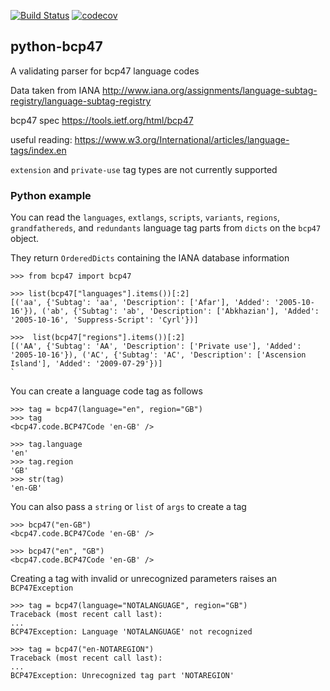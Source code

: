 
[![Build Status](https://travis-ci.org/phlax/python-bcp47.svg?branch=master)](https://travis-ci.org/phlax/python-bcp47)
[![codecov](https://codecov.io/gh/phlax/python-bcp47/branch/master/graph/badge.svg)](https://codecov.io/gh/phlax/python-bcp47)


## python-bcp47


A validating parser for bcp47 language codes

Data taken from IANA http://www.iana.org/assignments/language-subtag-registry/language-subtag-registry

bcp47 spec https://tools.ietf.org/html/bcp47

useful reading: https://www.w3.org/International/articles/language-tags/index.en

`extension` and `private-use` tag types are not currently supported


### Python example

You can read the `languages`, `extlangs`, `scripts`, `variants`, `regions`, `grandfathereds`, and `redundants` language tag parts from `dicts` on the `bcp47` object.

They return `OrderedDicts` containing the IANA database information

```
>>> from bcp47 import bcp47

>>> list(bcp47["languages"].items())[:2]
[('aa', {'Subtag': 'aa', 'Description': ['Afar'], 'Added': '2005-10-16'}), ('ab', {'Subtag': 'ab', 'Description': ['Abkhazian'], 'Added': '2005-10-16', 'Suppress-Script': 'Cyrl'})]

>>>  list(bcp47["regions"].items())[:2]
[('AA', {'Subtag': 'AA', 'Description': ['Private use'], 'Added': '2005-10-16'}), ('AC', {'Subtag': 'AC', 'Description': ['Ascension Island'], 'Added': '2009-07-29'})]
`
```

You can create a language code tag as follows

```
>>> tag = bcp47(language="en", region="GB")
>>> tag
<bcp47.code.BCP47Code 'en-GB' />

>>> tag.language
'en'
>>> tag.region
'GB'
>>> str(tag)
'en-GB'

```

You can also pass a `string` or `list`  of `args` to create a tag

```
>>> bcp47("en-GB")
<bcp47.code.BCP47Code 'en-GB' />

>>> bcp47("en", "GB")
<bcp47.code.BCP47Code 'en-GB' />

```

Creating a tag with invalid or unrecognized parameters raises an `BCP47Exception`

```
>>> tag = bcp47(language="NOTALANGUAGE", region="GB")
Traceback (most recent call last):
...
BCP47Exception: Language 'NOTALANGUAGE' not recognized

>>> tag = bcp47("en-NOTAREGION")
Traceback (most recent call last):
...
BCP47Exception: Unrecognized tag part 'NOTAREGION'

```
